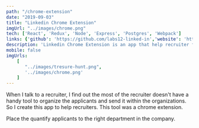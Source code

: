```yaml
---
path: "/chrome-extension"
date: "2019-09-03"
title: "Linkedin Chrome Extension"
imgUrl: "../images/chrome.png"
tech: ['React', 'Redux', 'Node', 'Express', 'Postgres', 'Webpack']
links: {'github': 'https://github.com/labs12-linked-in','website': 'https://linkedinextension.netlify.com/'}
description: 'Linkedin Chrome Extension is an app that help recruiter find the best candidates for the company.'
mobile: false
imgUrls:
    [
       "../images/tresure-hunt.png",
       '../images/chrome.png'
    ]
---
```

 
When I talk to a recruiter, I find out the most of the recruiter doesn't have a handy tool to organize the applicants and send it within the organizations. So I create this app to help recruiters. This tool was a chrome extension. 

Place the quantify applicants to the right department in the company. 
